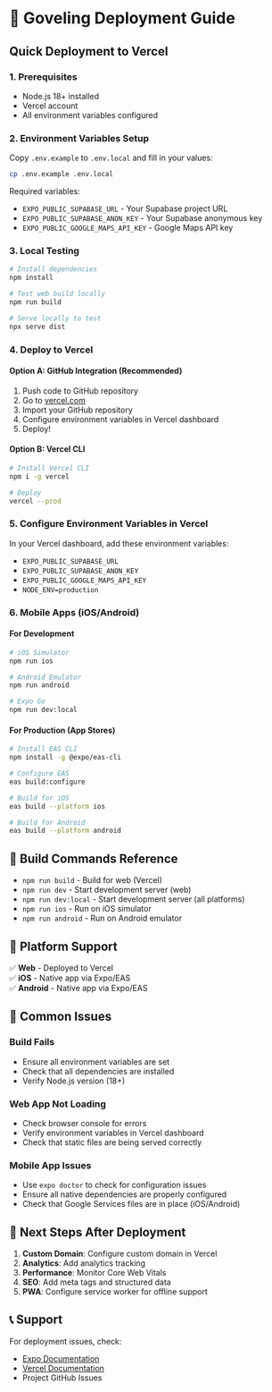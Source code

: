 # 🚀 Goveling Deployment Guide

## Quick Deployment to Vercel

### 1. Prerequisites
- Node.js 18+ installed
- Vercel account
- All environment variables configured

### 2. Environment Variables Setup
Copy `.env.example` to `.env.local` and fill in your values:

```bash
cp .env.example .env.local
```

Required variables:
- `EXPO_PUBLIC_SUPABASE_URL` - Your Supabase project URL
- `EXPO_PUBLIC_SUPABASE_ANON_KEY` - Your Supabase anonymous key
- `EXPO_PUBLIC_GOOGLE_MAPS_API_KEY` - Google Maps API key

### 3. Local Testing
```bash
# Install dependencies
npm install

# Test web build locally
npm run build

# Serve locally to test
npx serve dist
```

### 4. Deploy to Vercel

#### Option A: GitHub Integration (Recommended)
1. Push code to GitHub repository
2. Go to [vercel.com](https://vercel.com)
3. Import your GitHub repository
4. Configure environment variables in Vercel dashboard
5. Deploy!

#### Option B: Vercel CLI
```bash
# Install Vercel CLI
npm i -g vercel

# Deploy
vercel --prod
```

### 5. Configure Environment Variables in Vercel
In your Vercel dashboard, add these environment variables:
- `EXPO_PUBLIC_SUPABASE_URL`
- `EXPO_PUBLIC_SUPABASE_ANON_KEY`
- `EXPO_PUBLIC_GOOGLE_MAPS_API_KEY`
- `NODE_ENV=production`

### 6. Mobile Apps (iOS/Android)

#### For Development
```bash
# iOS Simulator
npm run ios

# Android Emulator
npm run android

# Expo Go
npm run dev:local
```

#### For Production (App Stores)
```bash
# Install EAS CLI
npm install -g @expo/eas-cli

# Configure EAS
eas build:configure

# Build for iOS
eas build --platform ios

# Build for Android
eas build --platform android
```

## 🔧 Build Commands Reference

- `npm run build` - Build for web (Vercel)
- `npm run dev` - Start development server (web)
- `npm run dev:local` - Start development server (all platforms)
- `npm run ios` - Run on iOS simulator
- `npm run android` - Run on Android emulator

## 📱 Platform Support

✅ **Web** - Deployed to Vercel  
✅ **iOS** - Native app via Expo/EAS  
✅ **Android** - Native app via Expo/EAS  

## 🚨 Common Issues

### Build Fails
- Ensure all environment variables are set
- Check that all dependencies are installed
- Verify Node.js version (18+)

### Web App Not Loading
- Check browser console for errors
- Verify environment variables in Vercel dashboard
- Check that static files are being served correctly

### Mobile App Issues
- Use `expo doctor` to check for configuration issues
- Ensure all native dependencies are properly configured
- Check that Google Services files are in place (iOS/Android)

## 🎯 Next Steps After Deployment

1. **Custom Domain**: Configure custom domain in Vercel
2. **Analytics**: Add analytics tracking
3. **Performance**: Monitor Core Web Vitals
4. **SEO**: Add meta tags and structured data
5. **PWA**: Configure service worker for offline support

## 📞 Support

For deployment issues, check:
- [Expo Documentation](https://docs.expo.dev)
- [Vercel Documentation](https://vercel.com/docs)
- Project GitHub Issues
